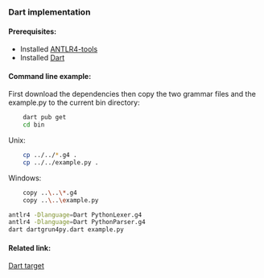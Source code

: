 ### Dart implementation

#### Prerequisites:
- Installed [ANTLR4-tools](https://github.com/antlr/antlr4/blob/master/doc/getting-started.md#getting-started-the-easy-way-using-antlr4-tools)
- Installed [Dart](https://dart.dev/get-dart)


#### Command line example:
First download the dependencies then copy the two grammar files and the example.py to the current bin directory:
```bash
    dart pub get
    cd bin
```

Unix:
```bash
    cp ../../*.g4 .
    cp ../../example.py .
```

Windows:
```bash
    copy ..\..\*.g4
    copy ..\..\example.py
```

```bash
antlr4 -Dlanguage=Dart PythonLexer.g4
antlr4 -Dlanguage=Dart PythonParser.g4
dart dartgrun4py.dart example.py
```


#### Related link:
[Dart target](https://github.com/antlr/antlr4/blob/dev/doc/dart-target.md)
